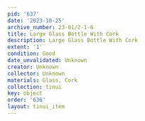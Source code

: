 ```yaml
---
pid: '637'
date: '2023-10-25'
archive_number: 23-01/2-1-6
title: Large Glass Bottle With Cork
description: Large Glass Bottle With Cork
extent: '1'
condition: Good
date_unvalidated: Unknown
creator: Unknown
collector: Unknown
materials: Glass, Cork
collection: tinui
key: object
order: '636'
layout: tinui_item
---
```


